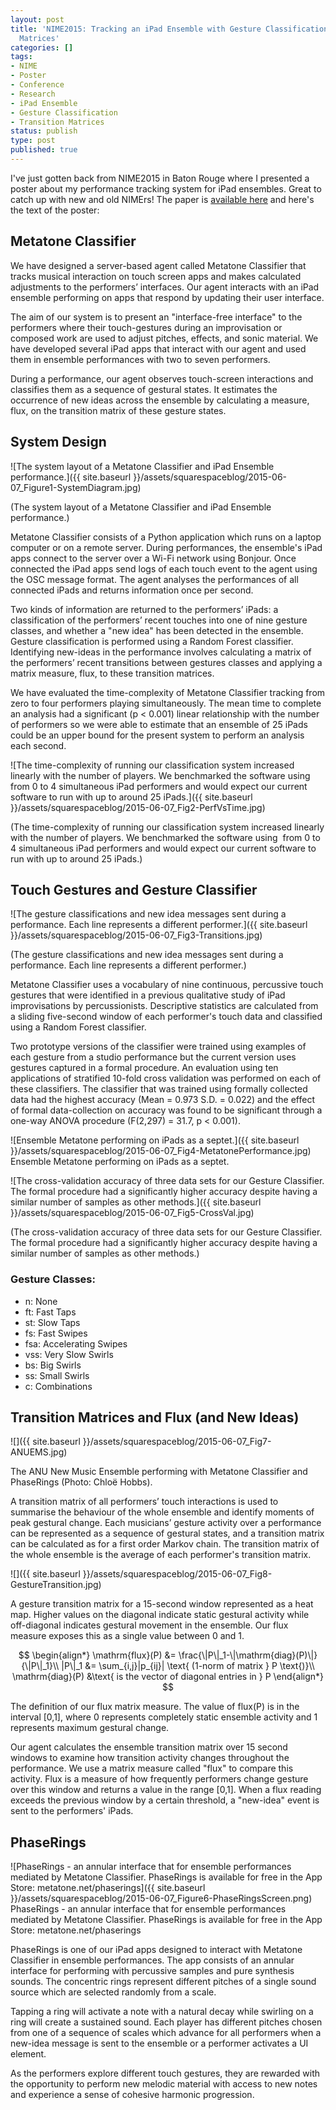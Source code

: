 ```yaml
---
layout: post
title: 'NIME2015: Tracking an iPad Ensemble with Gesture Classification and Transition
  Matrices'
categories: []
tags:
- NIME
- Poster
- Conference
- Research
- iPad Ensemble
- Gesture Classification
- Transition Matrices
status: publish
type: post
published: true
---
```


I've just gotten back from NIME2015 in Baton Rouge where I presented a poster about my performance tracking system for iPad ensembles. Great to catch up with new and old NIMErs! The paper is 
[available here](https://nime2015.lsu.edu/proceedings/242/index.html) and here's the text of the poster:

## Metatone Classifier

We have designed a server-based agent called Metatone Classifier that tracks musical interaction on touch screen apps and makes calculated adjustments to the performers’ interfaces. Our agent interacts with an iPad ensemble performing on apps that respond by updating their user interface.

The aim of our system is to present an "interface-free interface" to the performers where their touch-gestures during an improvisation or composed work are used to adjust pitches, effects, and sonic material. We have developed several iPad apps that interact with our agent and used them in ensemble performances with two to seven performers.

During a performance, our agent observes touch-screen interactions and classifies them as a sequence of gestural states. It estimates the occurrence of new ideas across the ensemble by calculating a measure, flux, on the transition matrix of these gesture states.

## System Design

![The system layout of a Metatone Classifier and iPad Ensemble performance.]({{ site.baseurl }}/assets/squarespaceblog/2015-06-07_Figure1-SystemDiagram.jpg) 

(The system layout of a Metatone Classifier and iPad Ensemble performance.)
  
Metatone Classifier consists of a Python application which runs on a
laptop computer or on a remote server. During performances, the
ensemble's iPad apps connect to the server over a Wi-Fi network using
Bonjour. Once connected the iPad apps send logs of each touch event to
the agent using the OSC message format. The agent analyses the
performances of all connected iPads and returns information once per
second.

Two kinds of information are returned to the performers’ iPads: a
classification of the performers’ recent touches into one of nine
gesture classes, and whether a "new idea" has been detected in the
ensemble. Gesture classification is performed using a Random Forest
classifier. Identifying new-ideas in the performance involves
calculating a matrix of the performers’ recent transitions between
gestures classes and applying a matrix measure, flux, to these
transition matrices.

We have evaluated the time-complexity of Metatone Classifier tracking
from zero to four performers playing simultaneously. The mean time to
complete an analysis had a significant (p < 0.001) linear relationship
with the number of performers so we were able to estimate that an
ensemble of 25 iPads could be an upper bound for the present system to
perform an analysis each second.
  
![The time-complexity of running our classification system increased linearly with the number of players. We benchmarked the software using  from 0 to 4 simultaneous iPad performers and would expect our current software to run with up to around 25 iPads.]({{ site.baseurl }}/assets/squarespaceblog/2015-06-07_Fig2-PerfVsTime.jpg) 

(The time-complexity of running our classification system increased linearly with the number of players. We benchmarked the software using  from 0 to 4 simultaneous iPad performers and would expect our current software to run with up to around 25 iPads.)

## Touch Gestures and Gesture Classifier
       
![The gesture classifications and new idea messages sent during a performance. Each line represents a different performer.]({{ site.baseurl }}/assets/squarespaceblog/2015-06-07_Fig3-Transitions.jpg) 

(The gesture classifications and new idea messages sent during a performance. Each line represents a different performer.)

Metatone Classifier uses a vocabulary of nine continuous, percussive touch gestures that were identified in a previous qualitative study of iPad improvisations by percussionists. Descriptive statistics are calculated from a sliding five-second window of each performer's touch data and classified using a Random Forest classifier.

Two prototype versions of the classifier were trained using examples of each gesture from a studio performance but the current version uses gestures captured in a formal procedure. An evaluation using ten applications of stratified 10-fold cross validation was performed on each of these classifiers. The classifier that was trained using formally collected data had the highest accuracy (Mean = 0.973 S.D. = 0.022) and the effect of formal data-collection on accuracy was found to be significant through a one-way ANOVA procedure (F(2,297) = 31.7, p < 0.001).
  
![Ensemble Metatone performing on iPads as a septet.]({{ site.baseurl }}/assets/squarespaceblog/2015-06-07_Fig4-MetatonePerformance.jpg) Ensemble Metatone performing on iPads as a septet. 

![The cross-validation accuracy of three data sets for our Gesture Classifier. The formal procedure had a significantly higher accuracy despite having a similar number of samples as other methods.]({{ site.baseurl }}/assets/squarespaceblog/2015-06-07_Fig5-CrossVal.jpg) 

(The cross-validation accuracy of three data sets for our Gesture Classifier. The formal procedure had a significantly higher accuracy despite having a similar number of samples as other methods.)

### Gesture Classes:

* n: None
* ft: Fast Taps
* st: Slow Taps
* fs: Fast Swipes
* fsa: Accelerating Swipes
* vss: Very Slow Swirls
* bs: Big Swirls
* ss: Small Swirls
* c: Combinations

## Transition Matrices and Flux (and New Ideas)

![]({{ site.baseurl }}/assets/squarespaceblog/2015-06-07_Fig7-ANUEMS.jpg)

The ANU New Music Ensemble performing with Metatone Classifier and PhaseRings (Photo: Chloë Hobbs). 

A transition matrix of all performers’ touch interactions is used to summarise the behaviour of the whole ensemble and identify moments of peak gestural change. Each musicians’ gesture activity over a performance can be represented as a sequence of gestural states, and a transition matrix can be calculated as for a first order Markov chain. The transition matrix of the whole ensemble is the average of each performer's transition matrix.
       
![]({{ site.baseurl }}/assets/squarespaceblog/2015-06-07_Fig8-GestureTransition.jpg) 

A gesture transition matrix for a 15-second window represented as a heat map. Higher values on the diagonal indicate static gestural activity while off-diagonal indicates gestural movement in the ensemble. Our flux measure exposes this as a single value between 0 and 1.

$$ 
\begin{align*}
\mathrm{flux}(P) &= \frac{\|P\|_1-\|\mathrm{diag}(P)\|}{\|P\|_1}\\
|P\|_1 &= \sum_{i,j}|p_{ij}| \text{  (1-norm of matrix } P \text{)}\\
\mathrm{diag}(P) &\text{ is the vector of diagonal entries in } P 
\end{align*}
$$

The definition of our flux matrix measure. The value of flux(P) is in the interval [0,1], where 0 represents completely static ensemble activity and 1 represents maximum gestural change.

Our agent calculates the ensemble transition matrix over 15 second windows to examine how transition activity changes throughout the performance. We use a matrix measure called "flux" to compare this activity. Flux is a measure of how frequently performers change gesture over this window and returns a value in the range [0,1]. When a flux reading exceeds the previous window by a certain threshold, a "new-idea" event is sent to the performers' iPads.

## PhaseRings

![PhaseRings - an annular interface that for ensemble performances mediated by Metatone Classifier. PhaseRings is available for free in the App Store: metatone.net/phaserings]({{ site.baseurl }}/assets/squarespaceblog/2015-06-07_Figure6-PhaseRingsScreen.png) PhaseRings - an annular interface that for ensemble performances mediated by Metatone Classifier. PhaseRings is available for free in the App Store: metatone.net/phaserings 

PhaseRings is one of our iPad apps designed to interact with Metatone Classifier in ensemble performances. The app consists of an annular interface for performing with percussive samples and pure synthesis sounds. The concentric rings represent different pitches of a single sound source which are selected randomly from a scale.

Tapping a ring will activate a note with a natural decay while swirling on a ring will create a sustained sound. Each player has different pitches chosen from one of a sequence of scales which advance for all performers when a new-idea message is sent to the ensemble or a performer activates a UI element.

As the performers explore different touch gestures, they are rewarded with the opportunity to perform new melodic material with access to new notes and experience a sense of cohesive harmonic progression.
